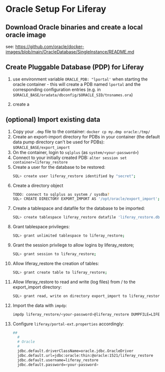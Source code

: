 # Oracle Setup For Liferay

## Download Oracle binaries and create a local oracle image

see: https://github.com/oracle/docker-images/blob/main/OracleDatabase/SingleInstance/README.md

## Create Pluggable Database (PDP) for Liferay

1. use environment variable `ORACLE_PDB: "lportal'` when starting the oracle container - this will create a PDB named `lportal` and the corresponding configuration entries (e.g. in `$ORACLE_BASE/oradata/dbconfig/$ORACLE_SID/tnsnames.ora`)

1. create a  

## (optional) Import existing data 

1. Copy your `.dmp` file to the container: `docker cp my.dmp oracle:/tmp/`
1. Create an export-import directory for PDBs in your container (the default data pump directory can't be used for PDBs): `$ORACLE_BASE/export_import` 
1. On the container, login to `sqlplus` (as `system/<your-password>`)
1. Connect to your initially created PDB: `alter session set container=liferay_restore`
1. Create a user for the database to be restored:
	```bash
	SQL> create user liferay_restore identified by "secret";
	```
1. Create a directory object
	```bash
	TODO: connect to sqlplus as system / sysdba?
	SQL> CREATE DIRECTORY EXPORT_IMPORT AS '/opt/oracle/export_import';
	```
1. Create a tablespace and datafile for the database to be imported: 
	```bash
	SQL> create tablespace liferay_restore datafile 'liferay_restore.dbf' size 2g autoextend on;
	```
1. Grant tablespace privileges:
	```bash
	SQL> grant unlimited tablespace to liferay_restore;
	```
1. Grant the session privilege to allow logins by liferay_restore;
	```bash
	SQL> grant session to liferay_restore;
	```
1. Allow liferay_restore the creation of tables:
	```bash
	SQL> grant create table to liferay_restore;
	```
1. Allow liferay_restore to read and write (log files) from / to the export_import directory:
	```bash
	SQL> grant read, write on directory export_import to liferay_restore;
	```
1. Import the data with `impdp`:
	```bash
	impdp liferay_restore/<your-password>@liferay_restore DUMPFILE=LIFERAY_RESTORE.dmp full=y directory=export_import
	```
1. Configure `liferay/portal-ext.properties` accordingly:
	```bash
	##
	  #
	  # Oracle
	  #
	  jdbc.default.driverClassName=oracle.jdbc.OracleDriver
	  jdbc.default.url=jdbc:oracle:thin:@oracle:1521/liferay_restore
	  jdbc.default.username=liferay_restore
	  jdbc.default.password=<your-password>
	```


